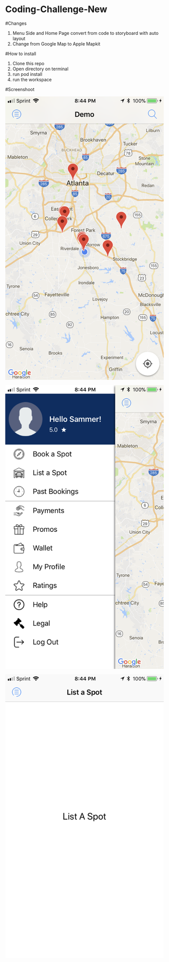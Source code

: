 # Coding-Challenge-New

#Changes
1. Menu Side and Home Page convert from code to storyboard with auto layout
2. Change from Google Map to Apple Mapkit

#How to install

1. Clone this repo
2. Open directory on terminal
3. run pod install 
4. run the workspace

#Screenshoot

![alt tag](https://github.com/ouchkemvanra/Coding-Challenge-New/blob/master/1.PNG)

![alt tag](https://github.com/ouchkemvanra/Coding-Challenge-New/blob/master/2.PNG)

![alt tag](https://github.com/ouchkemvanra/Coding-Challenge-New/blob/master/3.PNG)
